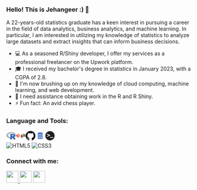 ### Hello! This is Jehangeer :) 👋

A 22-years-old statistics graduate has a keen interest in pursuing a career in the field of data analytics, business analytics, and machine learning. In particular, I am interested in utilizing my knowledge of statistics to analyze large datasets and extract insights that can inform business decisions.


* 💻 As a seasoned R/Shiny developer, I offer my services as a professional freelancer on the Upwork platform. 
* 🎓 I received my bachelor's degree in statistics in January 2023, with a CGPA of 2.8.
* 🌱 I'm now brushing up on my knowledge of cloud computing, machine learning, and web development.
* 🤔 I need assistance obtaining work in the R and R Shiny.
* ⚡ Fun fact: An avid chess player.

### Language and Tools:

<img align="left" alt="R" width="26px" src="https://raw.githubusercontent.com/github/explore/80688e429a7d4ef2fca1e82350fe8e3517d3494d/topics/r/r.png" />
<img align="left" alt="Git" width="26px" src="https://raw.githubusercontent.com/github/explore/80688e429a7d4ef2fca1e82350fe8e3517d3494d/topics/git/git.png" />
<img align="left" alt="GitHub" width="26px" src="https://raw.githubusercontent.com/github/explore/78df643247d429f6cc873026c0622819ad797942/topics/github/github.png" />
<img align="left" alt="SQL" width="26px" src="https://raw.githubusercontent.com/github/explore/80688e429a7d4ef2fca1e82350fe8e3517d3494d/topics/sql/sql.png" />
<img align="left" alt="Terminal" width="26px" src="https://raw.githubusercontent.com/github/explore/80688e429a7d4ef2fca1e82350fe8e3517d3494d/topics/terminal/terminal.png" />
</br>

![HTML5](https://img.shields.io/badge/html5-%23E34F26.svg?style=for-the-badge&logo=html5&logoColor=white)
![CSS3](https://img.shields.io/badge/css3-%231572B6.svg?style=for-the-badge&logo=css3&logoColor=white)



### Connect with me: 

<p align="left"> 
  <a href="http://www.instagram.com/_aswanijehangeer" target="_blank" rel="noreferrer">
  <img src="https://raw.githubusercontent.com/danielcranney/readme-generator/main/public/icons/socials/instagram.svg" width="32" height="32" />
  </a> <a href="https://www.linkedin.com/in/aswanijehangeer/" target="_blank" rel="noreferrer">
  <img src="https://raw.githubusercontent.com/danielcranney/readme-generator/main/public/icons/socials/linkedin.svg" width="32" height="32" /></a> 
  <a href="https://www.twitter.com/_aswanijahangir" target="_blank" rel="noreferrer">
    <img src="https://raw.githubusercontent.com/danielcranney/readme-generator/main/public/icons/socials/twitter.svg" width="32" height="32" /></a>
</p>

